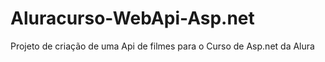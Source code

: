 # Aluracurso-WebApi-Asp.net
Projeto de criação de uma Api de filmes para o Curso de Asp.net da Alura
